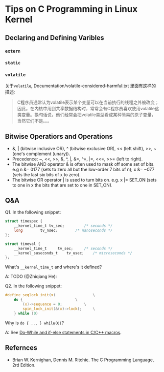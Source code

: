 # Tips on C Programming in Linux Kernel


## Declaring and Defining Varibles 

### `extern`

### `static`

### `volatile`
关于`volatile`, Documentation/volatile-considered-harmful.txt 里面有这样的描述:
>C程序员通常认为volatile表示某个变量可以在当前执行的线程之外被改变；因此，在内核中用到共享数据结构时，常常会有C程序员喜欢使用volatile这类变量。换句话说，他们经常会把volatile类型看成某种简易的原子变量，当然它们不是。。。

## Bitwise Operatiors and Operations

- &, | (bitwise inclusive OR), ^ (bitwise exclusive OR), << (left shift), >>, ~ (one's complement (unary)).
- Precedence: ~, <<, >>, &, ^, |, &=, ^=, |=, <<=, >>= (left to right).
- The bitwise AND operator & is often used to mask off some set of bits. e.g n &= 0177 (sets to zero all but the low-order 7 bits of n); x &= ~077 (sets the last six bits of x to zero).
- The bitwise OR operator | is used to turn bits on. e.g. x |= SET_ON (sets to one in x the bits that are set to one in SET_ON).

## Q&A
Q1. In the following snippet:

```c
struct timespec {
	__kernel_time_t	tv_sec;			/* seconds */
	long		tv_nsec;		/* nanoseconds */
};

struct timeval {
	__kernel_time_t		tv_sec;		/* seconds */
	__kernel_suseconds_t	tv_usec;	/* microseconds */
};
```

What's `__kernel_time_t` and where's it defined?

A: TODO (@Zhiqiang He):

Q2. In the following snippet:

```c
#define seqlock_init(x)					\
	do {						\
		(x)->sequence = 0;			\
		spin_lock_init(&(x)->lock);		\
	} while (0)
```

Why is `do { ... } while(0)`?

A: See [Do-While and if-else statements in C/C++ macros](http://stackoverflow.com/questions/154136/do-while-and-if-else-statements-in-c-c-macros).

## Refernces
- Brian W. Kernighan, Dennis M. Ritchie. The C Programming Language, 2rd Edition.